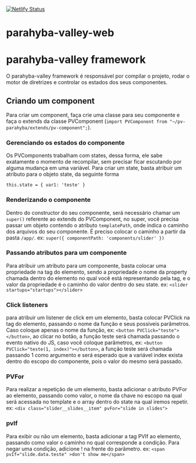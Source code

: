 [![Netlify Status](https://api.netlify.com/api/v1/badges/fd20f916-72b2-493c-8417-e14fe3ceff0f/deploy-status)](https://app.netlify.com/sites/kind-euclid-dcefd3/deploys)

# parahyba-valley-web

# parahyba-valley framework
O parahyba-valley framework é responsável por compilar o projeto, rodar o motor de diretrizes e controlar os estados dos seus componentes.

## Criando um component
Para criar um component, faça crie uma classe para seu componente e faça o extends da classe PVComponent (`import PVComponent from "~/pv-parahyba/extends/pv-component";`).

### Gerenciando os estados do componente
Os PVComponents trabalham com states, dessa forma, ele sabe exatamente o momento de recompilar, sem precisar ficar escutando por alguma mudança em uma variável.
Para criar um state, basta atribuir um atributo para o objeto state, da seguinte forma
```
this.state = { var1: 'teste' }
```

### Renderizando o componente
Dentro do constructor do seu componente, será necessário chamar um `super()` referente ao extends do PVComponent, no super, você precisa passar um objeto contendo o atributo `templatePath`, onde indica o caminho dos arquivos do seu componente. É preciso colocar o caminho a partir da pasta `/app/`.
ex: `super({ componentPath: 'components/slider' })`

### Passando atributos para um componente
Para atribuir um atributo para um componente, basta colocar uma propriedade na tag do elemento, sendo a propriedade o nome da property chamada dentro do elemento no qual você está representando pela tag, e o valor da propriedade é o caminho do valor dentro do seu state.
ex: `<slider startups="startups"></slider>`

### Click listeners
para atribuir um listener de click em um elemento, basta colocar PVClick na tag do elemento, passando o nome da função e seus possiveis parâmetros.
Caso coloque apenas o nome da função, ex: `<button PVClick="teste"></button>`, ao clicar no botão, a função teste será chamada passando  o evento nativo do JS, caso você coloque parâmetros, ex: `<button PVClick="teste(1, index)"></button>`, a função teste será chamada passando 1 como argumento e será esperado que a variável index exista dentro do escopo do componente, pois o valor do mesmo será passado.

### PVFor
Para realizar a repetição de um elemento, basta adicionar o atributo PVFor ao elemento, passando como valor, o nome da chave no escopo na qual será acessada no template e o array dentro do state na qual iremos repetir.
ex: `<div class="slider__slides__item" pvFor="slide in slides">`

### pvIf
Para exibir ou não um elemento, basta adicionar a tag PVIf ao elemento, passando como valor o caminho no qual corresponde a condição.
Para negar uma condição, adicione ! na frente do parâmetro.
ex: `<span pvIf="slide.data.teste" >don't show me</span>`
